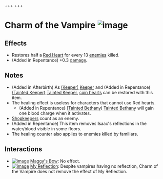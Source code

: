 +++
+++

 # Charm of the Vampire ![image](/image/Charm_of_the_Vampire.png) 

Effects
---------


* Restores half a [Red Heart](/wiki/Health#Red_Heart_Containers "Health") for every 13 [enemies](/wiki/Monsters "Monsters") killed.
* (Added in Repentance) +0.3 [damage](/wiki/Damage "Damage").


Notes
-------


* (Added in Afterbirth) As  [(Keeper)](/wiki/Keeper "Keeper") [Keeper](/wiki/Keeper "Keeper") and (Added in Repentance)  [(Tainted Keeper)](/wiki/Tainted_Keeper "Tainted Keeper") [Tainted Keeper](/wiki/Tainted_Keeper "Tainted Keeper"), [coin hearts](/wiki/Health#Coin_Hearts "Health") can be restored with this item.
* The healing effect is useless for characters that cannot use Red hearts.
	+ (Added in Repentance)  [(Tainted Bethany)](/wiki/Tainted_Bethany "Tainted Bethany") [Tainted Bethany](/wiki/Tainted_Bethany "Tainted Bethany") will gain one blood charge when it activates.
* [Shopkeepers](/wiki/Shopkeeper "Shopkeeper") count as an enemy.
* (Added in Repentance) This item removes Isaac's reflections in the water/blood visible in some floors.
* The healing counter also applies to enemies killed by familiars.


Interactions
--------------


* [![image](/image/Maggy%27s_Bow.png)](/wiki/Maggy%27s_Bow "Maggy's Bow") [Maggy's Bow](/wiki/Maggy%27s_Bow "Maggy's Bow"): No effect.
* [![image](/image/My_Reflection.png)](/wiki/My_Reflection "My Reflection") [My Reflection](/wiki/My_Reflection "My Reflection"): Despite vampires having no reflection, Charm of the Vampire does not remove the effect of My Reflection.


